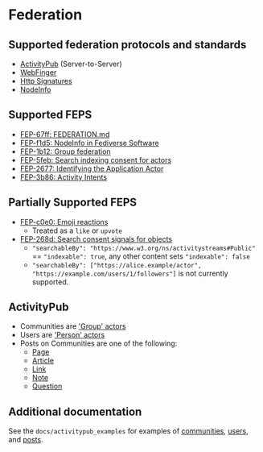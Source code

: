 # Federation

## Supported federation protocols and standards

- [ActivityPub](https://www.w3.org/TR/activitypub/) (Server-to-Server)
- [WebFinger](https://webfinger.net/)
- [Http Signatures](https://datatracker.ietf.org/doc/html/draft-cavage-http-signatures)
- [NodeInfo](https://nodeinfo.diaspora.software/)

## Supported FEPS

- [FEP-67ff: FEDERATION.md](https://codeberg.org/fediverse/fep/src/branch/main/fep/67ff/fep-67ff.md)
- [FEP-f1d5: NodeInfo in Fediverse Software](https://codeberg.org/fediverse/fep/src/branch/main/fep/f1d5/fep-f1d5.md)
- [FEP-1b12: Group federation](https://codeberg.org/fediverse/fep/src/branch/main/fep/1b12/fep-1b12.md)
- [FEP-5feb: Search indexing consent for actors](https://codeberg.org/fediverse/fep/src/branch/main/fep/5feb/fep-5feb.md)
- [FEP-2677: Identifying the Application Actor](https://codeberg.org/fediverse/fep/src/branch/main/fep/2677/fep-2677.md)
- [FEP-3b86: Activity Intents](https://codeberg.org/fediverse/fep/src/branch/main/fep/3b86/fep-3b86.md)

## Partially Supported FEPS

- [FEP-c0e0: Emoji reactions](https://codeberg.org/fediverse/fep/src/branch/main/fep/c0e0/fep-c0e0.md)
  - Treated as a `like` or `upvote`
- [FEP-268d: Search consent signals for objects](https://codeberg.org/fediverse/fep/src/branch/main/fep/268d/fep-268d.md)
  - `"searchableBy": "https://www.w3.org/ns/activitystreams#Public"` == `"indexable": true`, any other content sets `"indexable": false`
  - `"searchableBy": ["https://alice.example/actor", "https://example.com/users/1/followers"]` is not currently supported.

## ActivityPub

- Communities are ['Group' actors](https://www.w3.org/TR/activitystreams-vocabulary/#dfn-group)
- Users are ['Person' actors](https://www.w3.org/TR/activitystreams-vocabulary/#dfn-person)
- Posts on Communities are one of the following:
  - [Page](https://www.w3.org/TR/activitystreams-vocabulary/#dfn-page)
  - [Article](https://www.w3.org/TR/activitystreams-vocabulary/#dfn-article)
  - [Link](https://www.w3.org/TR/activitystreams-vocabulary/#dfn-link)
  - [Note](https://www.w3.org/TR/activitystreams-vocabulary/#dfn-note)
  - [Question](https://www.w3.org/TR/activitystreams-vocabulary/#dfn-question)

## Additional documentation

See the `docs/activitypub_examples` for examples of [communities](./docs/activitypub_examples/communities.md), [users](./docs/activitypub_examples/users.md), and [posts](./docs/activitypub_examples/posts.md).